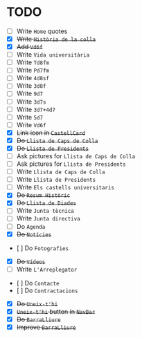 # TODO

- [ ] Write `Home` quotes
- [x] ~~Write `Història de la colla`~~
- [x] ~~Add `Vd6f`~~
- [ ] Write `Vida universitària`
- [ ] Write `Td8fm`
- [ ] Write `Pd7fm`
- [ ] Write `4d8sf`
- [ ] Write `3d8f`
- [ ] Write `9d7`
- [ ] Write `3d7s`
- [ ] Write `3d7+4d7`
- [ ] Write `5d7`
- [ ] Write `Vd6f`
- [x] ~~Link icon in `CastellCard`~~
- [x] ~~Do `Llista de Caps de Colla`~~
- [x] ~~Do `Llista de Presidents`~~
- [ ] Ask pictures for `Llista de Caps de Colla`
- [ ] Ask pictures for `Llista de Presidents`
- [ ] Write `Llista de Caps de Colla`
- [ ] Write `Llista de Presidents`
- [ ] Write `Els castells universitaris`
- [x] ~~Do `Resum Històric`~~
- [x] ~~Do `Llista de Diades`~~
- [ ] Write `Junta tècnica`
- [ ] Write `Junta directiva`
- [ ] Do `Agenda`
- [x] ~~Do `Notícies`~~
- [ ] Do `Fotografies`
- [x] ~~Do `Vídeos`~~
- [ ] Write `L'Arreplegator`
- [ ] Do `Contacte`
- [ ] Do `Contractacions`
- [x] ~~Do `Uneix-t'hi`~~
- [x] ~~`Uneix-t'hi` button in `NavBar`~~
- [x] ~~Do `BarraLliure`~~
- [x] ~~Improve `BarraLliure`~~
